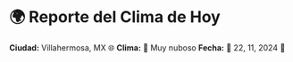 # 🌍 Reporte del Clima de Hoy

**Ciudad:** Villahermosa, MX 🌐
**Clima:** 🌈 Muy nuboso
**Fecha:** 📅 22, 11, 2024 🚀
